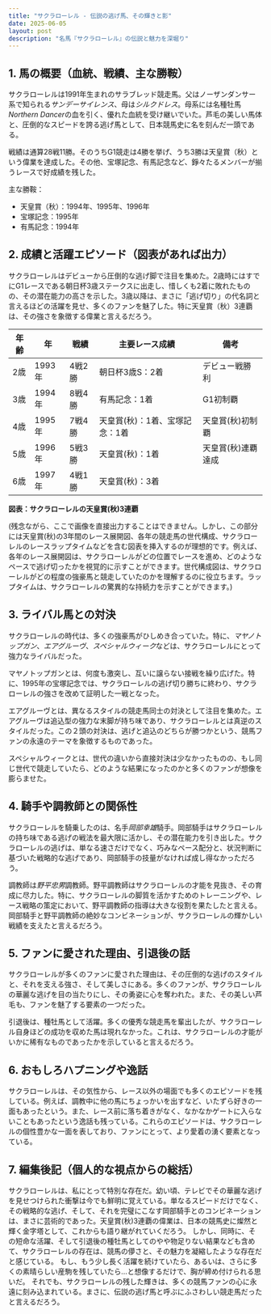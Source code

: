 ```yaml
---
title: "サクラローレル - 伝説の逃げ馬、その輝きと影"
date: 2025-06-05
layout: post
description: "名馬『サクラローレル』の伝説と魅力を深堀り"
---
```


## 1. 馬の概要（血統、戦績、主な勝鞍）

サクラローレルは1991年生まれのサラブレッド競走馬。父はノーザンダンサー系で知られる*サンデーサイレンス*、母は*シルクドレス*。母系には名種牡馬*Northern Dancer*の血を引く、優れた血統を受け継いでいた。芦毛の美しい馬体と、圧倒的なスピードを誇る逃げ馬として、日本競馬史に名を刻んだ一頭である。

戦績は通算28戦11勝。そのうちG1競走は4勝を挙げ、うち3勝は天皇賞（秋）という偉業を達成した。その他、宝塚記念、有馬記念など、錚々たるメンバーが揃うレースで好成績を残した。

主な勝鞍：

* 天皇賞（秋）：1994年、1995年、1996年
* 宝塚記念：1995年
* 有馬記念：1994年


## 2. 成績と活躍エピソード（図表があれば出力）

サクラローレルはデビューから圧倒的な逃げ脚で注目を集めた。2歳時にはすでにG1レースである朝日杯3歳ステークスに出走し、惜しくも2着に敗れたものの、その潜在能力の高さを示した。3歳以降は、まさに「逃げ切り」の代名詞と言えるほどの活躍を見せ、多くのファンを魅了した。特に天皇賞（秋）3連覇は、その強さを象徴する偉業と言えるだろう。

| 年齢 | 年 | 戦績 | 主要レース成績 | 備考 |
|---|---|---|---|---|
| 2歳 | 1993年 | 4戦2勝 | 朝日杯3歳S：2着 | デビュー戦勝利 |
| 3歳 | 1994年 | 8戦4勝 | 有馬記念：1着 | G1初制覇 |
| 4歳 | 1995年 | 7戦4勝 | 天皇賞(秋)：1着、宝塚記念：1着 | 天皇賞(秋)初制覇 |
| 5歳 | 1996年 | 5戦3勝 | 天皇賞(秋)：1着 | 天皇賞(秋)連覇達成 |
| 6歳 | 1997年 | 4戦1勝 | 天皇賞(秋)：3着 |  |


**図表：サクラローレルの天皇賞(秋)3連覇**

(残念ながら、ここで画像を直接出力することはできません。しかし、この部分には天皇賞(秋)の3年間のレース展開図、各年の競走馬の世代構成、サクラローレルのレースラップタイムなどを含む図表を挿入するのが理想的です。例えば、各年のレース展開図は、サクラローレルがどの位置でレースを進め、どのようなペースで逃げ切ったかを視覚的に示すことができます。世代構成図は、サクラローレルがどの程度の強豪馬と競走していたのかを理解するのに役立ちます。ラップタイムは、サクラローレルの驚異的な持続力を示すことができます。)


## 3. ライバル馬との対決

サクラローレルの時代は、多くの強豪馬がひしめき合っていた。特に、*マヤノトップガン*、*エアグルーヴ*、*スペシャルウィーク*などは、サクラローレルにとって強力なライバルだった。

マヤノトップガンとは、何度も激突し、互いに譲らない接戦を繰り広げた。特に、1995年の宝塚記念では、サクラローレルの逃げ切り勝ちに終わり、サクラローレルの強さを改めて証明した一戦となった。

エアグルーヴとは、異なるスタイルの競走馬同士の対決として注目を集めた。エアグルーヴは追込型の強力な末脚が持ち味であり、サクラローレルとは真逆のスタイルだった。この２頭の対決は、逃げと追込のどちらが勝つかという、競馬ファンの永遠のテーマを象徴するものであった。

スペシャルウィークとは、世代の違いから直接対決は少なかったものの、もし同じ世代で競走していたら、どのような結果になったのかと多くのファンが想像を膨らませた。


## 4. 騎手や調教師との関係性

サクラローレルを騎乗したのは、名手*岡部幸雄*騎手。岡部騎手はサクラローレルの持ち味である逃げの戦法を最大限に活かし、その潜在能力を引き出した。サクラローレルの逃げは、単なる速さだけでなく、巧みなペース配分と、状況判断に基づいた戦略的な逃げであり、岡部騎手の技量がなければ成し得なかっただろう。

調教師は*野平忠男*調教師。野平調教師はサクラローレルの才能を見抜き、その育成に尽力した。特に、サクラローレルの脚質を活かすためのトレーニングや、レース戦略の策定において、野平調教師の指導は大きな役割を果たしたと言える。岡部騎手と野平調教師の絶妙なコンビネーションが、サクラローレルの輝かしい戦績を支えたと言えるだろう。


## 5. ファンに愛された理由、引退後の話

サクラローレルが多くのファンに愛された理由は、その圧倒的な逃げのスタイルと、それを支える強さ、そして美しさにある。多くのファンが、サクラローレルの華麗な逃げを目の当たりにし、その勇姿に心を奪われた。また、その美しい芦毛も、ファンを魅了する要素の一つだった。

引退後は、種牡馬として活躍。多くの優秀な競走馬を輩出したが、サクラローレル自身ほどの成功を収めた馬は現れなかった。これは、サクラローレルの才能がいかに稀有なものであったかを示していると言えるだろう。


## 6. おもしろハプニングや逸話

サクラローレルは、その気性から、レース以外の場面でも多くのエピソードを残している。例えば、調教中に他の馬にちょっかいを出すなど、いたずら好きの一面もあったという。また、レース前に落ち着きがなく、なかなかゲートに入らないこともあったという逸話も残っている。これらのエピソードは、サクラローレルの個性豊かな一面を表しており、ファンにとって、より愛着の湧く要素となっている。


## 7. 編集後記（個人的な視点からの総括）

サクラローレルは、私にとって特別な存在だ。幼い頃、テレビでその華麗な逃げを見せつけられた衝撃は今でも鮮明に覚えている。単なるスピードだけでなく、その戦略的な逃げ、そして、それを完璧にこなす岡部騎手とのコンビネーションは、まさに芸術的であった。天皇賞(秋)3連覇の偉業は、日本の競馬史に燦然と輝く金字塔として、これからも語り継がれていくだろう。  しかし、同時に、その短命な活躍、そして引退後の種牡馬としてのやや物足りない結果なども含めて、サクラローレルの存在は、競馬の儚さと、その魅力を凝縮したような存在だと感じている。  もし、もう少し長く活躍を続けていたら、あるいは、さらに多くの素晴らしい産駒を残していたら…と想像するだけで、胸が締め付けられる思いだ。  それでも、サクラローレルの残した輝きは、多くの競馬ファンの心に永遠に刻み込まれている。まさに、伝説の逃げ馬と呼ぶにふさわしい競走馬だったと言えるだろう。
